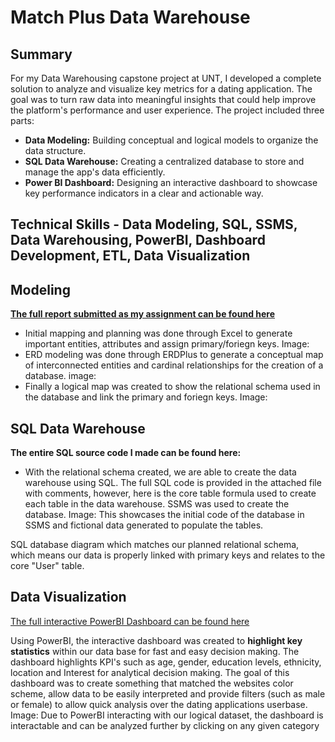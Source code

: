 # Match Plus Data Warehouse

## Summary
For my Data Warehousing capstone project at UNT, I developed a complete solution to analyze and visualize key metrics for a dating application. The goal was to turn raw data into meaningful insights that could help improve the platform's performance and user experience.
The project included three parts:
- **Data Modeling:** Building conceptual and logical models to organize the data structure.
- **SQL Data Warehouse:** Creating a centralized database to store and manage the app's data efficiently.
- **Power BI Dashboard:** Designing an interactive dashboard to showcase key performance indicators in a clear and actionable way.

## Technical Skills - **Data Modeling, SQL, SSMS, Data Warehousing, PowerBI, Dashboard Development, ETL, Data Visualization**


## Modeling
**[The full report submitted as my assignment can be found here](https://media.licdn.com/dms/document/media/v2/D562DAQFsjdY7YoJFQw/profile-treasury-document-pdf-analyzed/profile-treasury-document-pdf-analyzed/0/1729224219141?e=1738195200&v=beta&t=9KWDbhDM-wRWjfvk7bVIOBPiUJxzb7w0bqn-OHyPS4k)**

- Initial mapping and planning was done through Excel to generate important entities, attributes and assign primary/foriegn keys.
Image:
- ERD modeling was done through ERDPlus to generate a conceptual map of interconnected entities and cardinal relationships for the creation of a database.
image: 
- Finally a logical map was created to show the relational schema used in the database and link the primary and foriegn keys.
Image:

## SQL Data Warehouse
**The entire SQL source code I made can be found here:** 
- With the relational schema created, we are able to create the data warehouse using SQL. The full
SQL code is provided in the attached file with comments, however, here is the core table formula
used to create each table in the data warehouse. SSMS was used to create the database.
Image:
This showcases the initial code of the database in SSMS and fictional data generated to populate the tables.

SQL database diagram which matches our planned relational schema, which means our data is properly linked with primary keys and relates to the core "User" table.

## Data Visualization 
[The full interactive PowerBI Dashboard can be found here](https://app.powerbi.com/groups/me/reports/1fc12281-522e-46fc-ba79-153c268183cf/ReportSection?ctid=70de1992-07c6-480f-a318-a1afcba03983&experience=power-bi)

Using PowerBI, the interactive dashboard was created to **highlight key statistics** within our data base for fast and easy decision making. The dashboard highlights KPI's such as age, gender, education levels, ethnicity, location and Interest for analytical decision making. The goal of this dashboard was to create something that matched the websites color scheme, allow data to be easily interpreted and provide filters (such as male or female) to allow quick analysis over the dating applications userbase. 
Image: 
Due to PowerBI interacting with our logical dataset, the dashboard is interactable and can be analyzed further by clicking on any given category 


